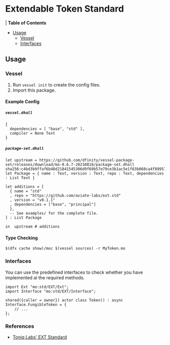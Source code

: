 # Extendable Token Standard

| **Table of Contents**

- [Usage](#usage)
  - [Vessel](#vessel)
  - [Interfaces](#interfaces)

## Usage

### Vessel

1. Run `vessel init` to create the config files.
2. Import this package.

#### Example Config

##### `vessel.dhall`

```dhall
{
  dependencies = [ "base", "std" ],
  compiler = None Text
}
```

##### `package-set.dhall`

```dhall
let upstream = https://github.com/dfinity/vessel-package-set/releases/download/mo-0.6.7-20210818/package-set.dhall sha256:c4bd3b9ffaf6b48d21841545306d9f69b57e79ce3b1ac5e1f63b068ca4f89957
let Package = { name : Text, version : Text, repo : Text, dependencies : List Text }

let additions = [
  { name = "std"
  , repo = "https://github.com/aviate-labs/ext.std"
  , version = "v0.1.1"
  , dependencies = ["base", "principal"]
  },
  -- See examples/ for the complete file.
] : List Package

in  upstream # additions
```

#### Type Checking

```shell
$(dfx cache show)/moc $(vessel sources) -r MyToken.mo
```

### Interfaces

You can use the predefined interfaces to check whether you have implemented al the required methods.

```motoko
import Ext "mo:std/EXT/Ext";
import Interface "mo:std/EXT/Interface";

shared({caller = owner}) actor class Token() : async Interface.FungibleToken = {
    // ...
};
```

### References

- [Toniq Labs' EXT Standard](https://github.com/Toniq-Labs/extendable-token)
